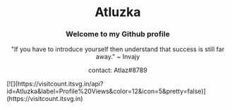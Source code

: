 <h1 align="center">Atluzka</h1>
<h3 align="center">Welcome to my Github profile</h3>
<p align="center">"If you have to introduce yourself then understand that success is still far away." ~ Invajy</p>
<p align="center">contact: Atlaz#8789</p>
[![](https://visitcount.itsvg.in/api?id=Atluzka&label=Profile%20Views&color=12&icon=5&pretty=false)](https://visitcount.itsvg.in)
